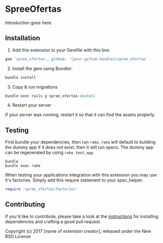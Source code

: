 SpreeOfertas
============

Introduction goes here.

## Installation

1. Add this extension to your Gemfile with this line:
  ```ruby
  gem 'spree_ofertas', github: '[your-github-handle]/spree_ofertas'
  ```

2. Install the gem using Bundler:
  ```ruby
  bundle install
  ```

3. Copy & run migrations
  ```ruby
  bundle exec rails g spree_ofertas:install
  ```

4. Restart your server

  If your server was running, restart it so that it can find the assets properly.

## Testing

First bundle your dependencies, then run `rake`. `rake` will default to building the dummy app if it does not exist, then it will run specs. The dummy app can be regenerated by using `rake test_app`.

```shell
bundle
bundle exec rake
```

When testing your applications integration with this extension you may use it's factories.
Simply add this require statement to your spec_helper:

```ruby
require 'spree_ofertas/factories'
```


## Contributing

If you'd like to contribute, please take a look at the
[instructions](CONTRIBUTING.md) for installing dependencies and crafting a good
pull request.

Copyright (c) 2017 [name of extension creator], released under the New BSD License
